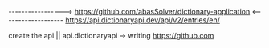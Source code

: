 -----------------> https://github.com/abasSolver/dictionary-application <-------------------
https://api.dictionaryapi.dev/api/v2/entries/en/

create the api || api.dictionaryapi -> writing https://github.com